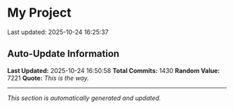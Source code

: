 # My Project


Last updated: 2025-10-24 16:25:37





























































































































































































































































































































































































































































































































































































































































































































































































































































































































































































































































































































































































































































































































































































































































































































































































































































































































































































































































































## Auto-Update Information

**Last Updated:** 2025-10-24 16:50:58
**Total Commits:** 1430
**Random Value:** 7221
**Quote:** _This is the way._

---
_This section is automatically generated and updated._